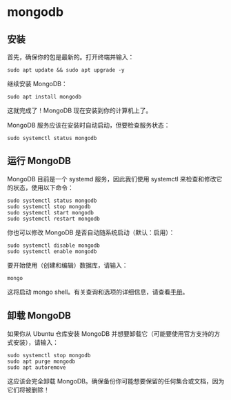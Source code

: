 # mongodb

## 安装
首先，确保你的包是最新的。打开终端并输入：
```
sudo apt update && sudo apt upgrade -y
```
继续安装 MongoDB：

```
sudo apt install mongodb
```
这就完成了！MongoDB 现在安装到你的计算机上了。

MongoDB 服务应该在安装时自动启动，但要检查服务状态：

```
sudo systemctl status mongodb
```

## 运行 MongoDB
MongoDB 目前是一个 systemd 服务，因此我们使用 systemctl 来检查和修改它的状态，使用以下命令：

```
sudo systemctl status mongodb
sudo systemctl stop mongodb
sudo systemctl start mongodb
sudo systemctl restart mongodb
```
你也可以修改 MongoDB 是否自动随系统启动（默认：启用）：

```
sudo systemctl disable mongodb
sudo systemctl enable mongodb
```
要开始使用（创建和编辑）数据库，请输入：

```
mongo
```
这将启动 mongo shell。有关查询和选项的详细信息，请查看[手册](https://www.mongodb.com/docs/manual/tutorial/getting-started/)。

## 卸载 MongoDB
如果你从 Ubuntu 仓库安装 MongoDB 并想要卸载它（可能要使用官方支持的方式安装），请输入：

```
sudo systemctl stop mongodb
sudo apt purge mongodb
sudo apt autoremove
```
这应该会完全卸载 MongoDB。确保备份你可能想要保留的任何集合或文档，因为它们将被删除！

